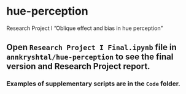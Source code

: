 # hue-perception
Research Project I ”Oblique effect and bias in hue perception”
## Open `Research Project I Final.ipynb` file in `annkryshtal/hue-perception`  to see the final version and Research Project report.
### Examples of supplementary scripts are in the `Code` folder.
